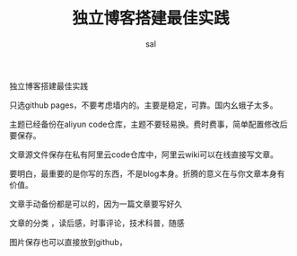 ﻿---
layout: post
title:  "独立博客搭建最佳实践"
author: sal
categories: [ Lifestyle ]
tags: [ GitHub ]
image: assets/images/vpn1.jpg
rating: 4.5
---
独立博客搭建最佳实践

只选github pages，不要考虑墙内的。主要是稳定，可靠。国内幺蛾子太多。

主题已经备份在aliyun code仓库，主题不要轻易换。费时费事，简单配置修改后要保存。

文章源文件保存在私有阿里云code仓库中，阿里云wiki可以在线直接写文章。

要明白，最重要的是你写的东西，不是blog本身。折腾的意义在与你文章本身有价值。

文章手动备份都是可以的，因为一篇文章要写好久

文章的分类 ，读后感，时事评论，技术科普，随感

图片保存也可以直接放到github，


